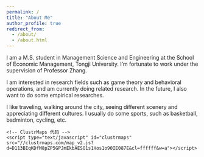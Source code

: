 ```yaml
---
permalink: /
title: "About Me"
author_profile: true
redirect_from: 
  - /about/
  - /about.html
---
```


I am a M.S. student in Management Science and Engineering at the School of Economic Management, Tongji University. I’m fortunate to work under the supervision of Professor Zhang.

I am interested in research fields such as game theory and behavioral operations, and am currently doing related research. In the future, I also want to do some empirical researches.

I like traveling, walking around the city, seeing different scenery and appreciating different cultures. I usually do some sports, such as basketball, badminton, cycling, etc.




<!DOCTYPE html>
<html lang="en">
<head>
    <meta charset="UTF-8">
    <meta name="viewport" content="width=device-width, initial-scale=1.0">
    <title>My Personal Website</title>
</head>
<body>
    <!-- 其他内容 -->
    
    <!-- ClustrMaps 代码 -->
    <script type="text/javascript" id="clustrmaps" src="//clustrmaps.com/map_v2.js?d=D113BIqKDfM8pZP5GPJmEkbAESO1s1Hos1o90IE087E&cl=ffffff&w=a"></script>
</body>
</html>

